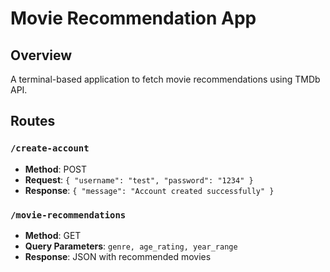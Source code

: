 # Movie Recommendation App

## Overview
A terminal-based application to fetch movie recommendations using TMDb API.

## Routes
### `/create-account`
- **Method**: POST
- **Request**: `{ "username": "test", "password": "1234" }`
- **Response**: `{ "message": "Account created successfully" }`

### `/movie-recommendations`
- **Method**: GET
- **Query Parameters**: `genre, age_rating, year_range`
- **Response**: JSON with recommended movies